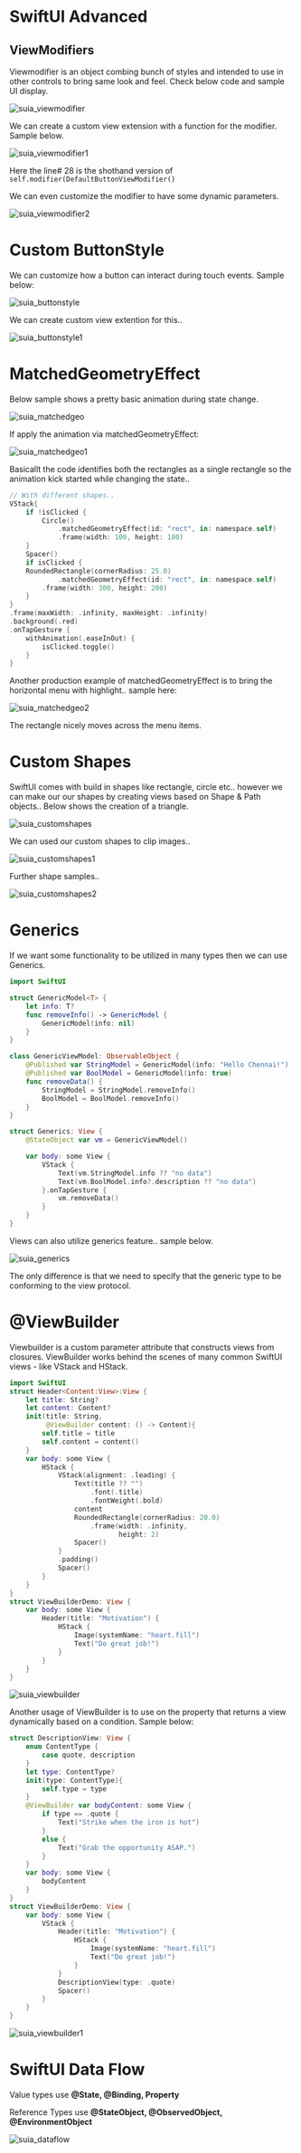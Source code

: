 # SwiftUI Advanced

## ViewModifiers

Viewmodifier is an object combing bunch of styles and intended to use in other controls to bring same look and feel. Check below code and sample UI display.

![suia_viewmodifier](images/suia_viewmodifier.png)

We can create a custom view extension with a function for the modifier. Sample below.

![suia_viewmodifier1](images/suia_viewmodifier1.png)

Here the line# 28 is the shothand version of `self.modifier(DefaultButtonViewModifier()`

We can even customize the modifier to have some dynamic parameters.

![suia_viewmodifier2](images/suia_viewmodifier2.png)

# Custom ButtonStyle

We can customize how a button can interact during touch events. Sample below:

![suia_buttonstyle](images/suia_buttonstyle.png)

We can create custom view extention for this..

![suia_buttonstyle1](images/suia_buttonstyle1.png)

# MatchedGeometryEffect

Below sample shows a pretty basic animation during state change.

![suia_matchedgeo](images/suia_matchedgeo.png)

If apply the animation via matchedGeometryEffect:

![suia_matchedgeo1](images/suia_matchedgeo1.png)

Basicallt the code identifies both the rectangles as a single rectangle so the animation kick started while changing the state..

```swift
// With different shapes..
VStack{
    if !isClicked {
        Circle()
            .matchedGeometryEffect(id: "rect", in: namespace.self)
            .frame(width: 100, height: 100)
    }
    Spacer()
    if isClicked {
    RoundedRectangle(cornerRadius: 25.0)
            .matchedGeometryEffect(id: "rect", in: namespace.self)
        .frame(width: 300, height: 200)
    }
}
.frame(maxWidth: .infinity, maxHeight: .infinity)
.background(.red)
.onTapGesture {
    withAnimation(.easeInOut) {
        isClicked.toggle()
    }
}
```

Another production example of matchedGeometryEffect is to bring the horizontal menu with highlight.. sample here:

![suia_matchedgeo2](images/suia_matchedgeo2.png)

The rectangle nicely moves across the menu items.

# Custom Shapes

SwiftUI comes with build in shapes like rectangle, circle etc.. however we can make our our shapes by creating views based on Shape & Path objects.. Below shows the creation of a triangle.

![suia_customshapes](images/suia_customshapes.png)

We can used our custom shapes to clip images..

![suia_customshapes1](images/suia_customshapes1.png)

Further shape samples..

![suia_customshapes2](images/suia_customshapes2.png)

# Generics

If we want some functionality to be utilized in many types then we can use Generics.

```swift
import SwiftUI

struct GenericModel<T> {
    let info: T?
    func removeInfo() -> GenericModel {
        GenericModel(info: nil)
    }
}

class GenericViewModel: ObservableObject {
    @Published var StringModel = GenericModel(info: "Hello Chennai!")
    @Published var BoolModel = GenericModel(info: true)
    func removeData() {
        StringModel = StringModel.removeInfo()
        BoolModel = BoolModel.removeInfo()
    }
}

struct Generics: View {
    @StateObject var vm = GenericViewModel()

    var body: some View {
        VStack {
            Text(vm.StringModel.info ?? "no data")
            Text(vm.BoolModel.info?.description ?? "no data")
        }.onTapGesture {
            vm.removeData()
        }
    }
}
```

Views can also utilize generics feature.. sample below.

![suia_generics](images/suia_generics.png)

The only difference is that we need to specify that the generic type to be conforming to the view protocol.

# @ViewBuilder

Viewbuilder is a custom parameter attribute that constructs views from closures. ViewBuilder works behind the scenes of many common SwiftUI views - like VStack and HStack.

```swift
import SwiftUI
struct Header<Content:View>:View {
    let title: String?
    let content: Content?
    init(title: String,
         @ViewBuilder content: () -> Content){
        self.title = title
        self.content = content()
    }
    var body: some View {
        HStack {
            VStack(alignment: .leading) {
                Text(title ?? "")
                    .font(.title)
                    .fontWeight(.bold)
                content
                RoundedRectangle(cornerRadius: 20.0)
                    .frame(width: .infinity,
                           height: 2)
                Spacer()
            }
            .padding()
            Spacer()
        }
    }
}
struct ViewBuilderDemo: View {
    var body: some View {
        Header(title: "Motivation") {
            HStack {
                Image(systemName: "heart.fill")
                Text("Do great job!")
            }
        }
    }
}
```

![suia_viewbuilder](images/suia_viewbuilder.png)

Another usage of ViewBuilder is to use on the property that returns a view dynamically based on a condition. Sample below:

```swift
struct DescriptionView: View {
    enum ContentType {
        case quote, description
    }
    let type: ContentType?
    init(type: ContentType){
        self.type = type
    }
    @ViewBuilder var bodyContent: some View {
        if type == .quote {
            Text("Strike when the iron is hot")
        }
        else {
            Text("Grab the opportunity ASAP.")
        }
    }
    var body: some View {
        bodyContent
    }
}
struct ViewBuilderDemo: View {
    var body: some View {
        VStack {
            Header(title: "Motivation") {
                HStack {
                    Image(systemName: "heart.fill")
                    Text("Do great job!")
                }
            }
            DescriptionView(type: .quote)
            Spacer()
        }
    }
}
```

![suia_viewbuilder1](images/suia_viewbuilder1.png)

# SwiftUI Data Flow

Value types use **@State, @Binding, Property**

Reference Types use **@StateObject, @ObservedObject, @EnvironmentObject**

![suia_dataflow](images/suia_dataflow.png)
